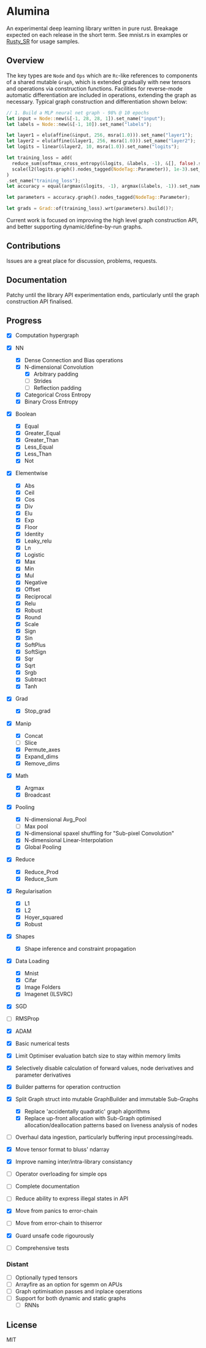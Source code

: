 # Alumina
An experimental deep learning library written in pure rust. Breakage expected on each release in the short term.
See mnist.rs in examples or [Rusty_SR](https://github.com/millardjn/rusty_sr) for usage samples.

## Overview
The key types are `Node` and `Ops` which are `Rc`-like references to components of a shared mutable `Graph`, which is extended gradually with new tensors and operations via construction functions. Facilities for reverse-mode automatic differentiation are included in operations, extending the graph as necessary.
Typical graph construction and differentiation shown below:

```rust
// 1. Build a MLP neural net graph - 98% @ 10 epochs
let input = Node::new(&[-1, 28, 28, 1]).set_name("input");
let labels = Node::new(&[-1, 10]).set_name("labels");

let layer1 = elu(affine(&input, 256, msra(1.0))).set_name("layer1");
let layer2 = elu(affine(&layer1, 256, msra(1.0))).set_name("layer2");
let logits = linear(&layer2, 10, msra(1.0)).set_name("logits");

let training_loss = add(
  reduce_sum(softmax_cross_entropy(&logits, &labels, -1), &[], false).set_name("loss"),
  scale(l2(logits.graph().nodes_tagged(NodeTag::Parameter)), 1e-3).set_name("regularisation"),
)
.set_name("training_loss");
let accuracy = equal(argmax(&logits, -1), argmax(&labels, -1)).set_name("accuracy");

let parameters = accuracy.graph().nodes_tagged(NodeTag::Parameter);

let grads = Grad::of(training_loss).wrt(parameters).build()?;
```

Current work is focused on improving the high level graph construction API, and better supporting dynamic/define-by-run graphs.

## Contributions
Issues are a great place for discussion, problems, requests.


## Documentation
Patchy until the library API experimentation ends, particularly until the graph construction API finalised.

## Progress
 - [x] Computation hypergraph
 - [x] NN
   - [x] Dense Connection and Bias operations
   - [x] N-dimensional Convolution
     - [x] Arbitrary padding
     - [ ] Strides
	 - [ ] Reflection padding
   - [x] Categorical Cross Entropy
   - [x] Binary Cross Entropy
 - [x] Boolean
   - [x] Equal
   - [x] Greater_Equal
   - [x] Greater_Than
   - [x] Less_Equal
   - [x] Less_Than
   - [x] Not
 - [x] Elementwise
   - [x] Abs
   - [x] Ceil
   - [x] Cos
   - [x] Div
   - [x] Elu
   - [x] Exp
   - [x] Floor
   - [x] Identity
   - [x] Leaky_relu
   - [x] Ln
   - [x] Logistic
   - [x] Max
   - [x] Min
   - [x] Mul
   - [x] Negative
   - [x] Offset
   - [x] Reciprocal
   - [x] Relu
   - [x] Robust
   - [x] Round
   - [x] Scale
   - [x] Sign
   - [x] Sin
   - [x] SoftPlus
   - [x] SoftSign
   - [x] Sqr
   - [x] Sqrt
   - [x] Srgb
   - [x] Subtract
   - [x] Tanh
 - [x] Grad
   - [x] Stop_grad
 - [x] Manip
   - [x] Concat
   - [ ] Slice
   - [x] Permute_axes
   - [x] Expand_dims
   - [x] Remove_dims
 - [x] Math
   - [x] Argmax
   - [x] Broadcast
 - [x] Pooling
   - [x] N-dimensional Avg_Pool
   - [ ] Max pool
   - [x] N-dimensional spaxel shuffling for "Sub-pixel Convolution"
   - [x] N-dimensional Linear-Interpolation
   - [x] Global Pooling
 - [x] Reduce
   - [x] Reduce_Prod
   - [x] Reduce_Sum
 - [x] Regularisation
   - [x] L1
   - [x] L2
   - [x] Hoyer_squared
   - [x] Robust
 - [x] Shapes
   - [x] Shape inference and constraint propagation
 - [x] Data Loading
   - [x] Mnist
   - [x] Cifar
   - [x] Image Folders
   - [x] Imagenet (ILSVRC)
 - [x] SGD
 - [ ] RMSProp
 - [x] ADAM
 - [x] Basic numerical tests
 - [x] Limit Optimiser evaluation batch size to stay within memory limits
 - [x] Selectively disable calculation of forward values, node derivatives and parameter derivatives
 - [x] Builder patterns for operation contruction
 - [x] Split Graph struct into mutable GraphBuilder and immutable Sub-Graphs
   - [x] Replace 'accidentally quadratic' graph algorithms
   - [x] Replace up-front allocation with Sub-Graph optimised allocation/deallocation patterns based on liveness analysis of nodes
 - [ ] Overhaul data ingestion, particularly buffering input processing/reads.
 - [x] Move tensor format to bluss' ndarray
 - [x] Improve naming inter/intra-library consistancy
 - [ ] Operator overloading for simple ops
 - [ ] Complete documentation
 - [ ] Reduce ability to express illegal states in API
 - [x] Move from panics to error-chain
 - [ ] Move from error-chain to thiserror
 - [x] Guard unsafe code rigourously
 - [ ] Comprehensive tests


### Distant
 - [ ] Optionally typed tensors
 - [ ] Arrayfire as an option for sgemm on APUs
 - [ ] Graph optimisation passes and inplace operations
 - [ ] Support for both dynamic and static graphs
   - [ ] RNNs

## License
MIT
